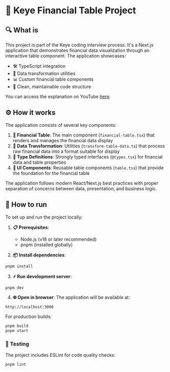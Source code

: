 # 🏦 Keye Financial Table Project

## 🔍 What is

This project is part of the Keye coding interview process. It's a Next.js application that demonstrates financial data visualization through an interactive table component. The application showcases:

- 🛠️ TypeScript integration
- 🔄 Data transformation utilities
- 📊 Custom financial table components
- 🧹 Clean, maintainable code structure

You can access the explanation on YouTube [here](https://www.youtube.com/watch?v=X2H8K6O2J7g).

## ⚙️ How it works

The application consists of several key components:

1. **💼 Financial Table**: The main component (`financial-table.tsx`) that renders and manages the financial data display
2. **🔄 Data Transformation**: Utilities (`transform-table-data.ts`) that process raw financial data into a format suitable for display
3. **📝 Type Definitions**: Strongly typed interfaces (`@types.tsx`) for financial data and table properties
4. **🎨 UI Components**: Reusable table components (`table.tsx`) that provide the foundation for the financial table

The application follows modern React/Next.js best practices with proper separation of concerns between data, presentation, and business logic.

## 🚀 How to run

To set up and run the project locally:

1. **📋 Prerequisites**:

   - Node.js (v18 or later recommended)
   - pnpm (installed globally)

2. **📦 Install dependencies**:

```bash
pnpm install
```

3. **⚡ Run development server**:

```bash
pnpm dev
```

4. **🌐 Open in browser**:
   The application will be available at:

```
http://localhost:3000
```

For production builds:

```bash
pnpm build
pnpm start
```

### 🧪 Testing

The project includes ESLint for code quality checks:

```bash
pnpm lint
```
